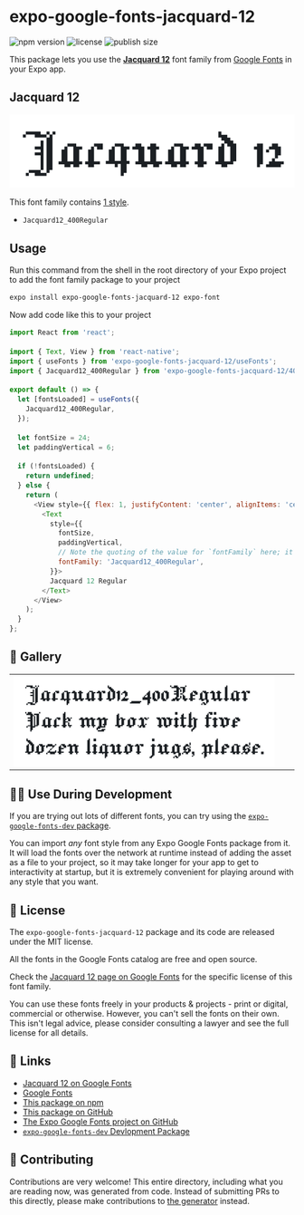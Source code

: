 # expo-google-fonts-jacquard-12

![npm version](https://flat.badgen.net/npm/v/expo-google-fonts-jacquard-12)
![license](https://flat.badgen.net/github/license/expo/google-fonts)
![publish size](https://flat.badgen.net/packagephobia/install/expo-google-fonts-jacquard-12)

This package lets you use the [**Jacquard 12**](https://fonts.google.com/specimen/Jacquard+12) font family from [Google Fonts](https://fonts.google.com/) in your Expo app.

## Jacquard 12

![Jacquard 12](./font-family.png)

This font family contains [1 style](#-gallery).

- `Jacquard12_400Regular`

## Usage

Run this command from the shell in the root directory of your Expo project to add the font family package to your project
```sh
expo install expo-google-fonts-jacquard-12 expo-font
```

Now add code like this to your project
```js
import React from 'react';

import { Text, View } from 'react-native';
import { useFonts } from 'expo-google-fonts-jacquard-12/useFonts';
import { Jacquard12_400Regular } from 'expo-google-fonts-jacquard-12/400Regular';

export default () => {
  let [fontsLoaded] = useFonts({
    Jacquard12_400Regular,
  });

  let fontSize = 24;
  let paddingVertical = 6;

  if (!fontsLoaded) {
    return undefined;
  } else {
    return (
      <View style={{ flex: 1, justifyContent: 'center', alignItems: 'center' }}>
        <Text
          style={{
            fontSize,
            paddingVertical,
            // Note the quoting of the value for `fontFamily` here; it expects a string!
            fontFamily: 'Jacquard12_400Regular',
          }}>
          Jacquard 12 Regular
        </Text>
      </View>
    );
  }
};

```

## 🔡 Gallery


||||
|-|-|-|
|![Jacquard12_400Regular](.//400Regular/Jacquard12_400Regular.ttf.png)||||


## 👩‍💻 Use During Development

If you are trying out lots of different fonts, you can try using the [`expo-google-fonts-dev` package](https://github.com/freeboub/google-fonts/tree/master/font-packages/dev#readme).

You can import *any* font style from any Expo Google Fonts package from it. It will load the fonts
over the network at runtime instead of adding the asset as a file to your project, so it may take longer
for your app to get to interactivity at startup, but it is extremely convenient
for playing around with any style that you want.

## 📖 License

The `expo-google-fonts-jacquard-12` package and its code are released under the MIT license.

All the fonts in the Google Fonts catalog are free and open source.

Check the [Jacquard 12 page on Google Fonts](https://fonts.google.com/specimen/Jacquard+12) for the specific license of this font family.

You can use these fonts freely in your products & projects - print or digital, commercial or otherwise. However, you can't sell the fonts on their own. This isn't legal advice, please consider consulting a lawyer and see the full license for all details.

## 🔗 Links

- [Jacquard 12 on Google Fonts](https://fonts.google.com/specimen/Jacquard+12)
- [Google Fonts](https://fonts.google.com/)
- [This package on npm](https://www.npmjs.com/package/expo-google-fonts-jacquard-12)
- [This package on GitHub](https://github.com/freeboub/google-fonts/tree/master/font-packages/jacquard-12)
- [The Expo Google Fonts project on GitHub](https://github.com/freeboub/google-fonts)
- [`expo-google-fonts-dev` Devlopment Package](https://github.com/freeboub/google-fonts/tree/master/font-packages/dev)

## 🤝 Contributing

Contributions are very welcome! This entire directory, including what you are reading now, was generated from code. Instead of submitting PRs to this directly, please make contributions to [the generator](https://github.com/freeboub/google-fonts/tree/master/packages/generator) instead.
